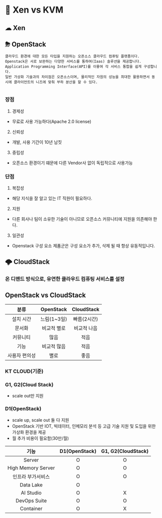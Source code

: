 # 🥴 Xen vs KVM

## ☁ Xen

## ⛈ OpenStack
```
클라우드 환경에 대한 모든 타입을 지원하는 오픈소스 클라우드 컴퓨팅 플랫폼이다.  
Openstack은 서로 보완하는 다양한 서비스를 통하여(Iaas) 솔루션을 제공합니다.  
Application Programming Interface(API)를 이욯여 각 서비스 통합을 쉽게 구성합니다.  
일반 가상화 기술과의 차이점은 오픈소스이며, 물리적인 자원의 성능을 최대한 활용하면서 동시에 클라이언트의 니즈에 맞춰 부하 분산을 할 수 있다.

```
```

```

### 장점
1. 경제성
  - 무료로 사용 가능하다(Apache 2.0 license)
2. 신뢰성
  - 개발, 사용 기간이 10년 남짓
3. 중립성
  - 오픈소스 환경이기 떄문에 다른 Vendor사 없이 독립적으로 사용가능

### 단점
1. 복잡성
  - 해당 지식을 잘 알고 있는 IT 직원이 필요하다.
2. 지원
  - 다른 회사나 팀이 소유한 기술이 아니므로 오픈소스 커뮤니티에 지원을 의존해야 한다.
3. 일관성
  - Openstack 구성 요소 제품군은 구성 요소가 추가, 삭제 될 때 항상 유동적입니다.


## 🌩 CloudStack
### 온 디맨드 방식으로, 유연한 클라우드 컴퓨팅 서비스를 설정


## OpenStack vs CloudStack

|분류|OpenStack|CloudStack|
|:---:|:---:|:---:|
|설치 시간|느림(1~3일)|빠름(2시간)|
|문서화|비교적 별로|비교적 나음|
|커뮤니티|많음|적음|
|기능|비교적 많음|적음|
|사용자 편의성|별로|좋음|

### KT CLOUD(기준)

### G1, G2(Cloud Stack)
- scale out만 지원

### D1(OpenStack)
- scale up, scale out 둘 다 지원
- OpenStack 기반 IOT, 빅데이터, 인메모리 분석 등 고급 기술 지원 및 도입을 위한 가상화 환경을 제공
- 월 추가 비용이 필요함(30만/월)
  
|기능|D1(OpenStack)|G1, G2(CloudStack)|
|:---:|:---:|:---:|
|Server|O|O|
|High Memory Server|O|O|
|인프라 부가서비스|O|O|
|Data Lake|O||
|AI Studio|O|X|
|DevOps Suite|O|O|
|Container|O|X|
